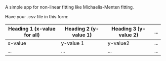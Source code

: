 A simple app for non-linear fitting like Michaelis-Menten fitting.


Have your .csv file in this form:

Heading 1 (x-value for all)| Heading 2 (y-value 1)| Heading 3 (y-value 2)| ... | 
---|---|---|---
x-value|y-value 1|y-value2|...
...|...|...|...
